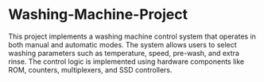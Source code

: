 # Washing-Machine-Project
This project implements a washing machine control system that operates in both manual and automatic modes. The system allows users to select washing parameters such as temperature, speed, pre-wash, and extra rinse. The control logic is implemented using hardware components like ROM, counters, multiplexers, and SSD controllers.
